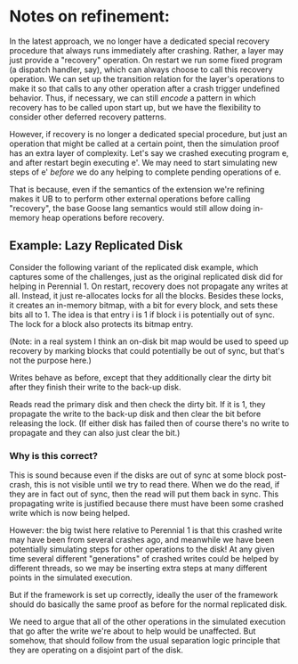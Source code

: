 # Notes on refinement:

In the latest approach, we no longer have a dedicated special recovery procedure
that always runs immediately after crashing.  Rather, a layer may just provide a
"recovery" operation. On restart we run some fixed program (a dispatch handler,
say), which can always choose to call this recovery operation. We can set up the
transition relation for the layer's operations to make it so that calls to any
other operation after a crash trigger undefined behavior. Thus, if necessary, we can still
*encode* a pattern in which recovery has to be called upon start up, but we have
the flexibility to consider other deferred recovery patterns.

However, if recovery is no longer a dedicated special procedure, but just an
operation that might be called at a certain point, then the simulation proof has
an extra layer of complexity. Let's say we crashed executing program e, and
after restart begin executing e'. We may need to start simulating new steps of
e' *before* we do any helping to complete pending operations of e.

That is because, even if the semantics of the extension we're refining makes it
UB to to perform other external operations before calling "recovery", the base
Goose lang semantics would still allow doing in-memory heap operations before
recovery.


## Example: Lazy Replicated Disk

Consider the following variant of the replicated disk example, which captures
some of the challenges, just as the original replicated disk did for helping in
Perennial 1.  On restart, recovery does not propagate any writes at
all. Instead, it just re-allocates locks for all the blocks. Besides these
locks, it creates an in-memory bitmap, with a bit for every block, and sets
these bits all to 1. The idea is that entry i is 1 if block i is potentially out
of sync. The lock for a block also protects its bitmap entry.

(Note: in a real system I think an on-disk bit map would be used to speed up
recovery by marking blocks that could potentially be out of sync, but that's not
the purpose here.)

Writes behave as before, except that they additionally clear the dirty bit after
they finish their write to the back-up disk.

Reads read the primary disk and then check the dirty bit. If it is 1, they
propagate the write to the back-up disk and then clear the bit before releasing
the lock. (If either disk has failed then of course there's no write to
propagate and they can also just clear the bit.)

### Why is this correct?

This is sound because even if the disks are out of sync at some block
post-crash, this is not visible until we try to read there. When we do the read,
if they are in fact out of sync, then the read will put them back in sync. This
propagating write is justified because there must have been some crashed write
which is now being helped.

However: the big twist here relative to Perennial 1 is that this crashed write
may have been from several crashes ago, and meanwhile we have been potentially
simulating steps for other operations to the disk! At any given time several
different "generations" of crashed writes could be helped by different threads,
so we may be inserting extra steps at many different points in the simulated
execution.

But if the framework is set up correctly, ideally the user of the framework
should do basically the same proof as before for the normal replicated disk.

We need to argue that all of the other operations in the simulated execution
that go after the write we're about to help would be unaffected. But somehow,
that should follow from the usual separation logic principle that they are
operating on a disjoint part of the disk.
